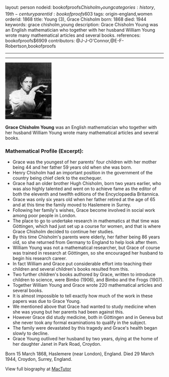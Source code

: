 layout: person
nodeid: bookofproofs$Chisholm_Young
categories: history,19th-century
parentid: bookofproofs$603
tags: origin-england,women
orderid: 1868
title: Young (3), Grace Chisholm
born: 1868
died: 1944
keywords: grace chisholm,young
description: Grace Chisholm Young was an English mathematician who together with her husband William Young wrote many mathematical articles and several books.
references: bookofproofs$6909
contributors: @J-J-O'Connor,@E-F-Robertson,bookofproofs

---



---

![Chisholm_Young.jpg](https://github.com/bookofproofs/bookofproofs.github.io/blob/main/_sources/_assets/images/portraits/Chisholm_Young.jpg?raw=true)

**Grace Chisholm Young** was an English mathematician who together with her husband William Young  wrote many mathematical articles and several books.

### Mathematical Profile (Excerpt):
* Grace was the youngest of her parents' four children with her mother being 44 and her father 59 years old when she was born.
* Henry Chisholm had an important position in the government of the country being chief clerk to the exchequer.
* Grace had an older brother Hugh Chisholm, born two years earlier, who was also highly talented and went on to achieve fame as the editor of both the eleventh and twelfth editions of the Encyclopaedia Britannica.
* Grace was only six years old when her father retired at the age of 65 and at this time the family moved to Haslemere in Surrey.
* Following her family's wishes, Grace become involved in social work among poor people in London.
* The place to go to undertake research in mathematics at that time was Göttingen, which had just set up a course for women, and that is where Grace Chisholm decided to continue her studies.
* By this time Chisholm's parents were elderly, her father being 86 years old, so she returned from Germany to England to help look after them.
* William Young was not a mathematical researcher, but Grace of course was trained in research at Göttingen, so she encouraged her husband to begin his research career.
* In fact William and Grace put considerable effort into teaching their children and several children's books resulted from this.
* Two further children's books authored by Grace, written to introduce children to science, were Bimbo (1906), and Bimbo and the Frogs (1907).
* Together William Young and Grace wrote 220 mathematical articles and several books.
* It is almost impossible to tell exactly how much of the work in these papers was due to Grace Young.
* We mentioned above that Grace had wanted to study medicine when she was young but her parents had been against this.
* However Grace did study medicine, both in Göttingen and in Geneva but she never took any formal examinations to qualify in the subject.
* The family were devastated by this tragedy and Grace's health began slowly to decline.
* Grace Young outlived her husband by two years, dying at the home of her daughter Janet in Park Road, Croydon.

Born 15 March 1868, Haslemere (near London), England. Died 29 March 1944, Croydon, Surrey, England.

View full biography at [MacTutor](https://mathshistory.st-andrews.ac.uk/Biographies/Chisholm_Young/)
